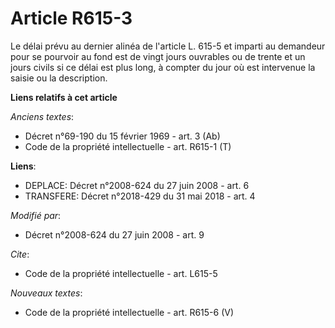 # Article R615-3

Le délai prévu au dernier alinéa de l'article L. 615-5 et imparti au demandeur pour se pourvoir au fond est de vingt jours
ouvrables ou de trente et un jours civils si ce délai est plus long, à compter du jour où est intervenue la saisie ou la
description.

**Liens relatifs à cet article**

_Anciens textes_:

  - Décret n°69-190 du 15 février 1969 - art. 3 (Ab)
  - Code de la propriété intellectuelle - art. R615-1 (T)

**Liens**:

  - DEPLACE: Décret n°2008-624 du 27 juin 2008 - art. 6
  - TRANSFERE: Décret n°2018-429 du 31 mai 2018 - art. 4

_Modifié par_:

  - Décret n°2008-624 du 27 juin 2008 - art. 9

_Cite_:

  - Code de la propriété intellectuelle - art. L615-5

_Nouveaux textes_:

  - Code de la propriété intellectuelle - art. R615-6 (V)
